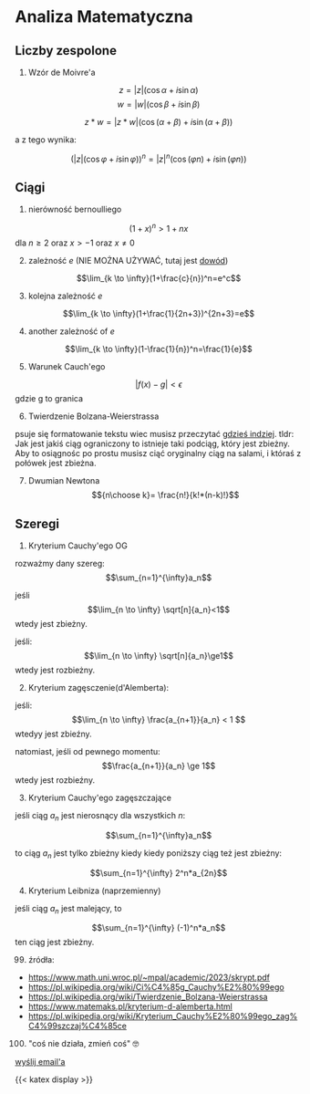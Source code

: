 # Analiza Matematyczna

## Liczby zespolone

1. Wzór de Moivre'a

$$z=|z|(\cos\alpha +i \sin\alpha)$$
$$w=|w|(\cos\beta +i \sin\beta)$$

$$z*w=|z*w|(\cos(\alpha+\beta)+i\sin(\alpha+\beta))$$

a z tego wynika:

$$(|z|(\cos\varphi +i \sin\varphi))^n=|z|^n(\cos(\varphi n)+i \sin(\varphi n))$$


## Ciągi

1. nierówność bernoulliego

$$(1+x)^n>1+nx$$
dla $n\ge 2$ oraz $x>-1$ oraz $x\neq 0$

2. zależność $e$ (NIE MOŻNA UŻYWAĆ, tutaj jest [dowód](dowod_e^x))

$$\lim_{k \to \infty}(1+\frac{c}{n})^n=e^c$$

3. kolejna zależność $e$

$$\lim_{k \to \infty}(1+\frac{1}{2n+3})^{2n+3}=e$$

4. another zależność of $e$
   
$$\lim_{k \to \infty}(1-\frac{1}{n})^n=\frac{1}{e}$$

5. Warunek Cauch'ego

$$|f(x)-g|< \epsilon $$
gdzie g to granica

6. Twierdzenie Bolzana-Weierstrassa

psuje się formatowanie tekstu wiec musisz przeczytać [gdzieś indziej](https://pl.wikipedia.org/wiki/Twierdzenie_Bolzana-Weierstrassa). tldr: Jak jest jakiś ciąg ograniczony to istnieje taki podciąg, który jest zbieżny. Aby to osiągnośc po prostu musisz ciąć oryginalny ciąg na salami, i któraś z połówek jest zbieżna.

7. Dwumian Newtona 
$${n\choose k}= \frac{n!}{k!*(n-k)!}$$

## Szeregi

1. Kryterium Cauchy'ego OG

rozważmy dany szereg:
$$\sum_{n=1}^{\infty}a_n$$

jeśli 
$$\lim_{n \to \infty} \sqrt[n]{a_n}<1$$
wtedy jest zbieżny.

jeśli:
$$\lim_{n \to \infty} \sqrt[n]{a_n}\ge1$$
wtedy jest rozbieżny.


2. Kryterium zagęsczenie(d'Alemberta):

jeśli:
$$\lim_{n \to \infty} \frac{a_{n+1}}{a_n} < 1 $$
wtedyy jest zbieźny.

natomiast, jeśli od pewnego momentu:
$$\frac{a_{n+1}}{a_n} \ge 1$$
wtedy jest rozbieźny.

3. Kryterium Cauchy'ego zagęszczające

jeśli ciąg $a_n$ jest nierosnący dla wszystkich $n$:

$$\sum_{n=1}^{\infty}a_n$$

to ciąg $a_n$ jest tylko zbieżny kiedy kiedy poniższy ciąg też jest zbieżny: 

$$\sum_{n=1}^{\infty} 2^n*a_{2n}$$

4. Kryterium Leibniza (naprzemienny)

jeśli ciąg $a_n$ jest malejący, to

$$\sum_{n=1}^{\infty} (-1)^n*a_n$$
ten ciąg jest zbieżny.

99.  źródła:
- <https://www.math.uni.wroc.pl/~mpal/academic/2023/skrypt.pdf>
- <https://pl.wikipedia.org/wiki/Ci%C4%85g_Cauchy%E2%80%99ego>
- <https://pl.wikipedia.org/wiki/Twierdzenie_Bolzana-Weierstrassa>
- <https://www.matemaks.pl/kryterium-d-alemberta.html>
- <https://pl.wikipedia.org/wiki/Kryterium_Cauchy%E2%80%99ego_zag%C4%99szczaj%C4%85ce>

100. "coś nie działa, zmień coś" 🤓

<a href = "mailto:patrykdev@fastmail.com">wyślij email'a</a>

{{< katex display >}}
